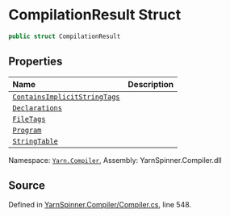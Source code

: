 # CompilationResult Struct


```csharp
public struct CompilationResult
```



## Properties
|Name|Description|
|:---|:---|
|[`ContainsImplicitStringTags`](/api/csharp/yarn.compiler/compilationresult.containsimplicitstringtags.md)||
|[`Declarations`](/api/csharp/yarn.compiler/compilationresult.declarations.md)||
|[`FileTags`](/api/csharp/yarn.compiler/compilationresult.filetags.md)||
|[`Program`](/api/csharp/yarn.compiler/compilationresult.program.md)||
|[`StringTable`](/api/csharp/yarn.compiler/compilationresult.stringtable.md)||
<div class="class-metadata">

Namespace: [`Yarn.Compiler`](/api/csharp/yarn.compiler/README.md), Assembly: YarnSpinner.Compiler.dll
</div>

## Source
Defined in [YarnSpinner.Compiler/Compiler.cs](https://github.com/YarnSpinnerTool/YarnSpinner//blob/develop/YarnSpinner.Compiler/Compiler.cs#L548), line 548.
